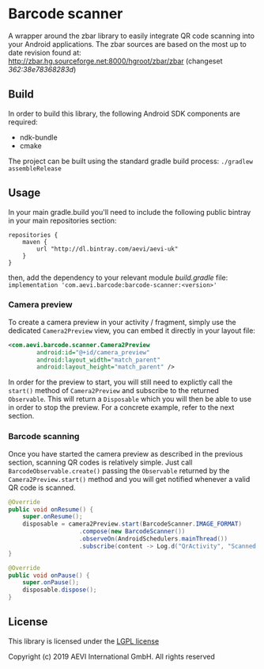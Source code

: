 # Barcode scanner
A wrapper around the zbar library to easily integrate QR code scanning into your Android applications. The zbar sources are based on the most up to date revision found at: http://zbar.hg.sourceforge.net:8000/hgroot/zbar/zbar (changeset _362:38e78368283d_)

## Build
In order to build this library, the following Android SDK components are required:
* ndk-bundle
* cmake

The project can be built using the standard gradle build process:
`./gradlew assembleRelease`

## Usage
In your main gradle.build you'll need to include the following public bintray in your main repositories section:
```
repositories {
    maven {
        url "http://dl.bintray.com/aevi/aevi-uk"
    }
}
```

then, add the dependency to your relevant module _build.gradle_ file:
```implementation 'com.aevi.barcode:barcode-scanner:<version>'```

### Camera preview
To create a camera preview in your activity / fragment, simply use the dedicated `Camera2Preview` view, you can embed it directly in your layout file:
```xml
<com.aevi.barcode.scanner.Camera2Preview
        android:id="@+id/camera_preview"
        android:layout_width="match_parent"
        android:layout_height="match_parent" />
```
In order for the preview to start, you will still need to explictly call the `start()` method of `Camera2Preview` and subscribe to the returned `Observable`. This will return a `Disposable` which you will then be able to use in order to stop the preview. For a concrete example, refer to the next section.

### Barcode scanning
Once you have started the camera preview as described in the previous section, scanning QR codes is relatively simple. Just call `BarcodeObservable.create()` passing the `Observable` returned by the `Camera2Preview.start()` method and you will get notified whenever a valid QR code is scanned.

```java
@Override
public void onResume() {
    super.onResume();
    disposable = camera2Preview.start(BarcodeScanner.IMAGE_FORMAT)
                    .compose(new BarcodeScanner())
                    .observeOn(AndroidSchedulers.mainThread())
                    .subscribe(content -> Log.d("QrActivity", "Scanned QR code: " + content));
}

@Override
public void onPause() {
    super.onPause();
    disposable.dispose();
}
```

## License
This library is licensed under the [LGPL license](LICENSE)

Copyright (c) 2019 AEVI International GmbH. All rights reserved